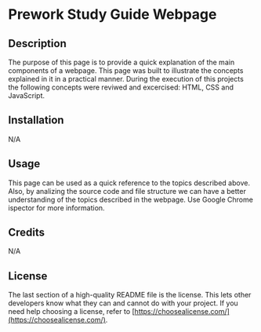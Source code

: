 # Prework Study Guide Webpage

## Description
The purpose of this page is to provide a quick explanation of the main components of a webpage. This page was built to illustrate the concepts explained in it in a practical manner. During the execution of this projects the following concepts were reviwed and excercised: HTML, CSS and JavaScript. 

## Installation
N/A

## Usage
This page can be used as a quick reference to the topics described above. Also, by analizing the source code and file structure we can have a better understanding of the topics described in the webpage. Use Google Chrome ispector for more information.

## Credits

N/A

## License

The last section of a high-quality README file is the license. This lets other developers know what they can and cannot do with your project. If you need help choosing a license, refer to [https://choosealicense.com/](https://choosealicense.com/).
